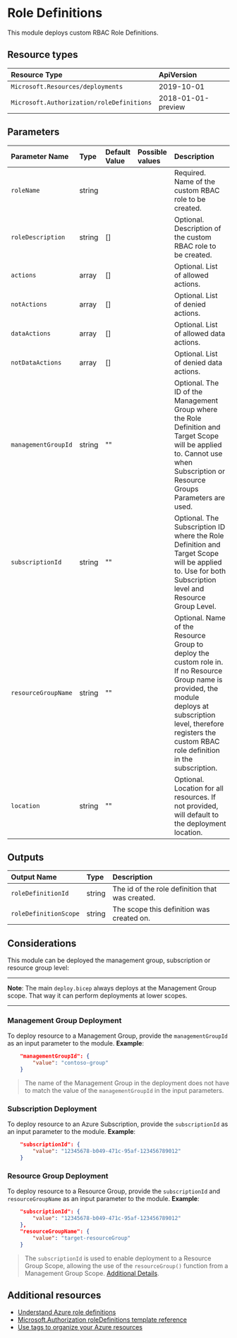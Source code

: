 # Role Definitions

This module deploys custom RBAC Role Definitions.

## Resource types

|Resource Type|ApiVersion|
|:--|:--|
|`Microsoft.Resources/deployments`|2019-10-01|
|`Microsoft.Authorization/roleDefinitions`|2018-01-01-preview|

## Parameters

| Parameter Name | Type | Default Value | Possible values | Description |
| :-             | :-   | :-            | :-              | :-          |
| `roleName` | string | | | Required. Name of the custom RBAC role to be created.|
| `roleDescription` | string | [] | | Optional. Description of the custom RBAC role to be created.|
| `actions` | array | [] | | Optional. List of allowed actions.|
| `notActions` | array | [] | | Optional. List of denied actions.|
| `dataActions` | array | [] | | Optional. List of allowed data actions.|
| `notDataActions` | array | [] | | Optional. List of denied data actions.|
| `managementGroupId` | string | "" | | Optional. The ID of the Management Group where the Role Definition and Target Scope will be applied to. Cannot use when Subscription or Resource Groups Parameters are used. |
| `subscriptionId`    | string | ""            |                 | Optional. The Subscription ID where the Role Definition and Target Scope will be applied to. Use for both Subscription level and Resource Group Level. |
| `resourceGroupName` | string | "" | | Optional. Name of the Resource Group to deploy the custom role in. If no Resource Group name is provided, the module deploys at subscription level, therefore registers the custom RBAC role definition in the subscription. |
| `location` | string | "" | | Optional. Location for all resources. If not provided, will default to the deployment location. |

## Outputs

| Output Name | Type | Description |
| :-- | :-- | :-- |
| `roleDefinitionId` | string | The id of the role definition that was created. |
| `roleDefinitionScope` | string | The scope this definition was created on. |

## Considerations

This module can be deployed the management group, subscription or resource group level:

---

**Note**: The main `deploy.bicep` always deploys at the Management Group scope. That way it can perform deployments at lower scopes.

---

### Management Group Deployment

 To deploy resource to a Management Group, provide the `managementGroupId` as an input parameter to the module. **Example**:

```json
    "managementGroupId": {
    	"value": "contoso-group"
    }
```

> The name of the Management Group in the deployment does not have to match the value of the `managementGroupId` in the input parameters. 

### Subscription Deployment

 To deploy resource to an Azure Subscription, provide the `subscriptionId` as an input parameter to the module. **Example**:

```json
    "subscriptionId": {
    	"value": "12345678-b049-471c-95af-123456789012"
    }
```

### Resource Group Deployment

 To deploy resource to a Resource Group, provide the `subscriptionId` and `resourceGroupName` as an input parameter to the module. **Example**:

```json
    "subscriptionId": {
    	"value": "12345678-b049-471c-95af-123456789012"
    },
	"resourceGroupName": {
    	"value": "target-resourceGroup"
    }
```

>  The `subscriptionId` is used to enable deployment to a Resource Group Scope, allowing the use of the `resourceGroup()` function from a Management Group Scope. [Additional Details](https://github.com/Azure/bicep/pull/1420).

## Additional resources

- [Understand Azure role definitions](https://docs.microsoft.com/en-us/azure/role-based-access-control/role-definitions)
- [Microsoft.Authorization roleDefinitions template reference](https://docs.microsoft.com/en-us/azure/templates/microsoft.authorization/2018-01-01-preview/roledefinitions)
- [Use tags to organize your Azure resources](https://docs.microsoft.com/en-us/azure/azure-resource-manager/resource-group-using-tags)